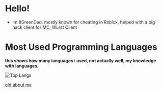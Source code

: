 # Hello!
- Im 8GreenDad, mostly known for cheating in Roblox, helped with a big hack client for MC, Wurst Client
# Most Used Programming Languages
**this shows how many languages i used, not actually well, my knowledge with languages.**

![Top Langs](https://github-readme-stats.vercel.app/api/top-langs/?username=8granddadpg&layout=compact&theme=light)

[old about me](https://8granddadpg.github.io/about-me/)
